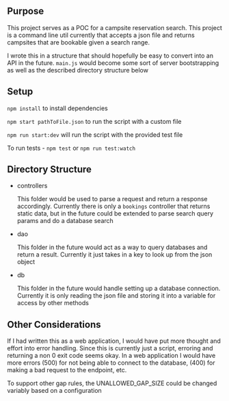 ## Purpose

This project serves as a POC for a campsite reservation search. This project is a command line util currently that accepts a json file and returns campsites that are bookable given a search range.

I wrote this in a structure that should hopefully be easy to convert into an API in the future. `main.js` would become some sort of server bootstrapping as well as the described directory structure below

## Setup

`npm install` to install dependencies

`npm start pathToFile.json` to run the script with a custom file

`npm run start:dev` will run the script with the provided test file

To run tests - `npm test` or `npm run test:watch`

## Directory Structure

- controllers

  This folder would be used to parse a request and return a response accordingly. Currently there is only a `bookings` controller that returns static data, but in the future could be extended to parse search query params and do a database search

- dao

  This folder in the future would act as a way to query databases and return a result. Currently it just takes in a key to look up from the json object

- db

  This folder in the future would handle setting up a database connection. Currently it is only reading the json file and storing it into a variable for access by other methods

## Other Considerations

If I had written this as a web application, I would have put more thought and effort into error handling. Since this is currently just a script, erroring and returning a non 0 exit code seems okay. In a web application I would have more errors (500) for not being able to connect to the database, (400) for making a bad request to the endpoint, etc.

To support other gap rules, the UNALLOWED_GAP_SIZE could be changed variably based on a configuration
